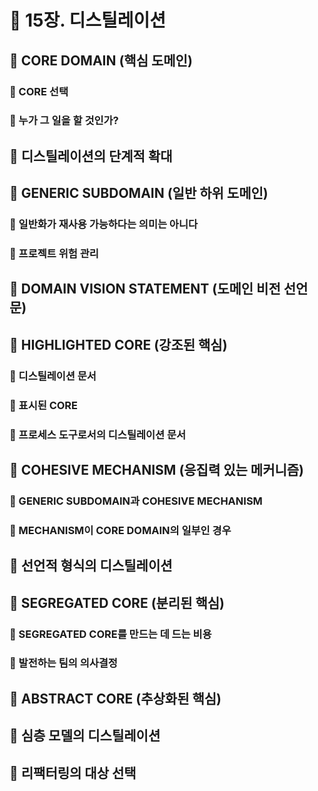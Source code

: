 # 🎯 15장. 디스틸레이션

## 🎈 CORE DOMAIN (핵심 도메인)
### 🍋 CORE 선택
### 🍋 누가 그 일을 할 것인가?
## 🎈 디스틸레이션의 단계적 확대
## 🎈 GENERIC SUBDOMAIN (일반 하위 도메인)
### 🍋 일반화가 재사용 가능하다는 의미는 아니다
### 🍋 프로젝트 위험 관리
## 🎈 DOMAIN VISION STATEMENT (도메인 비전 선언문)
## 🎈 HIGHLIGHTED CORE (강조된 핵심)
### 🍋 디스틸레이션 문서
### 🍋 표시된 CORE
### 🍋 프로세스 도구로서의 디스틸레이션 문서
## 🎈 COHESIVE MECHANISM (응집력 있는 메커니즘)
### 🍋 GENERIC SUBDOMAIN과 COHESIVE MECHANISM
### 🍋 MECHANISM이 CORE DOMAIN의 일부인 경우
## 🎈 선언적 형식의 디스틸레이션
## 🎈 SEGREGATED CORE (분리된 핵심)
### 🍋 SEGREGATED CORE를 만드는 데 드는 비용
### 🍋 발전하는 팀의 의사결정
## 🎈 ABSTRACT CORE (추상화된 핵심)
## 🎈 심층 모델의 디스틸레이션
## 🎈 리팩터링의 대상 선택
